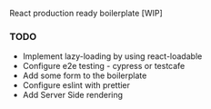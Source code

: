 React production ready boilerplate [WIP]

### TODO
- Implement lazy-loading by using react-loadable
- Configure e2e testing - cypress or testcafe
- Add some form to the boilerplate
- Configure eslint with prettier 
- Add Server Side rendering
